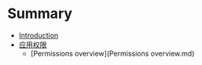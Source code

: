 # Summary

* [Introduction](README.md)
* [应用权限](应用权限.md)
  * [Permissions overview](Permissions overview.md)
